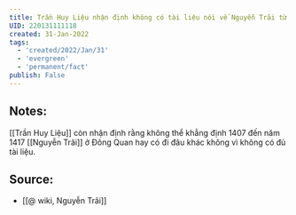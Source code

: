 ```yaml
---
title: Trần Huy Liệu nhận định không có tài liệu nói về Nguyễn Trãi từ 1407 đến 1417
UID: 220131111118
created: 31-Jan-2022
tags:
  - 'created/2022/Jan/31'
  - 'evergreen'
  - 'permanent/fact'
publish: False
---
```

## Notes:
[[Trần Huy Liệu]] còn nhận định rằng không thể khẳng định 1407 đến năm 1417 [[Nguyễn Trãi]] ở Đông Quan hay có đi đâu khác không vì không có đủ tài liệu.

## Source:
- [[@ wiki, Nguyễn Trãi]]


